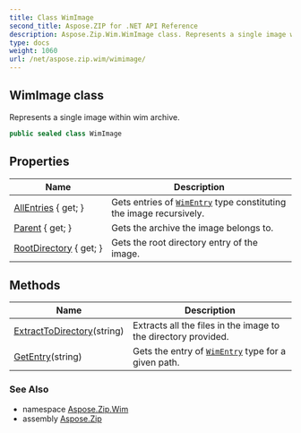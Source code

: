 ```yaml
---
title: Class WimImage
second_title: Aspose.ZIP for .NET API Reference
description: Aspose.Zip.Wim.WimImage class. Represents a single image within wim archive
type: docs
weight: 1060
url: /net/aspose.zip.wim/wimimage/
---
```

## WimImage class

Represents a single image within wim archive.

```csharp
public sealed class WimImage
```

## Properties

| Name | Description |
| --- | --- |
| [AllEntries](../../aspose.zip.wim/wimimage/allentries/) { get; } | Gets entries of [`WimEntry`](../wimentry/) type constituting the image recursively. |
| [Parent](../../aspose.zip.wim/wimimage/parent/) { get; } | Gets the archive the image belongs to. |
| [RootDirectory](../../aspose.zip.wim/wimimage/rootdirectory/) { get; } | Gets the root directory entry of the image. |

## Methods

| Name | Description |
| --- | --- |
| [ExtractToDirectory](../../aspose.zip.wim/wimimage/extracttodirectory/)(string) | Extracts all the files in the image to the directory provided. |
| [GetEntry](../../aspose.zip.wim/wimimage/getentry/)(string) | Gets the entry of [`WimEntry`](../wimentry/) type for a given path. |

### See Also

* namespace [Aspose.Zip.Wim](../../aspose.zip.wim/)
* assembly [Aspose.Zip](../../)


